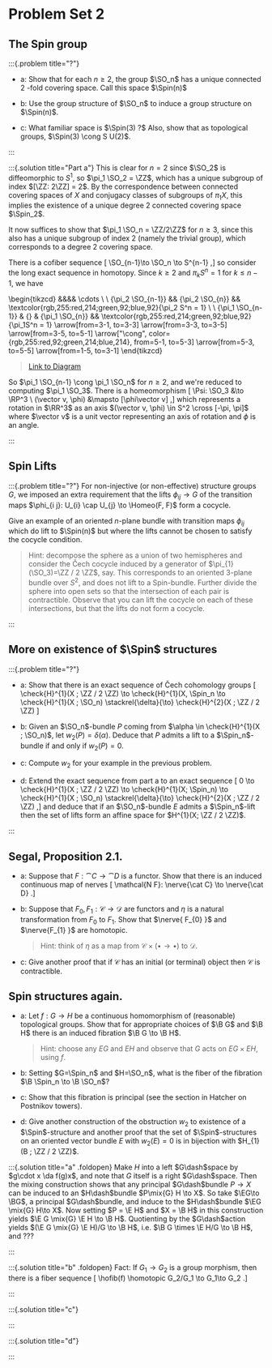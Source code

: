 # Problem Set 2

## The Spin group

:::{.problem title="?"}

- a: Show that for each $n \geq 2$, the group $\SO_n$ has a unique connected 2 -fold covering space. Call this space $\Spin(n)$

- b: Use the group structure of $\SO_n$ to induce a group structure on $\Spin(n)$.

- c: What familiar space is $\Spin(3) ?$ Also, show that as topological groups, $\Spin(3) \cong S U(2)$.

:::


:::{.solution title="Part a"}
This is clear for $n=2$ since $\SO_2$ is diffeomorphic to $S^1$, so $\pi_1 \SO_2 = \ZZ$, which has a unique subgroup of index $[\ZZ: 2\ZZ] = 2$. 
By the correspondence between connected covering spaces of $X$ and conjugacy classes of subgroups of $\pi_1 X$, this implies the existence of a unique degree 2 connected covering space $\Spin_2$.


It now suffices to show that $\pi_1 \SO_n = \ZZ/2\ZZ$ for $n\geq 3$, since this also has a unique subgroup of index 2 (namely the trivial group), which corresponds to a degree 2 covering space.

There is a cofiber sequence
\[
\SO_{n-1}\to \SO_n \to S^{n-1}
,\]
so consider the long exact sequence in homotopy.
Since $k\geq 2$ and $\pi_k S^n = 1$ for $k\leq n-1$, we have

\begin{tikzcd}
	&&&& \cdots \\
	\\
	{\pi_2 \SO_{n-1}} && {\pi_2 \SO_{n}} && \textcolor{rgb,255:red,214;green,92;blue,92}{\pi_2 S^n = 1} \\
	\\
	{\pi_1 \SO_{n-1}} & {} & {\pi_1 \SO_{n}} && \textcolor{rgb,255:red,214;green,92;blue,92}{\pi_1S^n = 1}
	\arrow[from=3-1, to=3-3]
	\arrow[from=3-3, to=3-5]
	\arrow[from=3-5, to=5-1]
	\arrow["\cong", color={rgb,255:red,92;green,214;blue,214}, from=5-1, to=5-3]
	\arrow[from=5-3, to=5-5]
	\arrow[from=1-5, to=3-1]
\end{tikzcd}

> [Link to Diagram](https://q.uiver.app/?q=WzAsOCxbMCw0LCJcXHBpXzEgXFxTT197bi0xfSJdLFsxLDRdLFsyLDQsIlxccGlfMSBcXFNPX3tufSJdLFs0LDQsIlxccGlfMVNebiA9IDEiLFswLDYwLDYwLDFdXSxbMCwyLCJcXHBpXzIgXFxTT197bi0xfSJdLFsyLDIsIlxccGlfMiBcXFNPX3tufSJdLFs0LDIsIlxccGlfMiBTXm4gPSAxIixbMCw2MCw2MCwxXV0sWzQsMCwiXFxjZG90cyJdLFs0LDVdLFs1LDZdLFs2LDBdLFswLDIsIlxcY29uZyIsMCx7ImNvbG91ciI6WzE4MCw2MCw2MF19LFsxODAsNjAsNjAsMV1dLFsyLDNdLFs3LDRdXQ==)

So $\pi_1 \SO_{n-1} \cong \pi_1 \SO_n$ for $n\geq 2$, and we're reduced to computing $\pi_1 \SO_3$.
There is a homeomorphism
\[
\Psi: \SO_3 &\to \RP^3 \\
(\vector v, \phi) &\mapsto [\phi\vector v]
,\]
which represents a rotation in $\RR^3$ as an axis $(\vector v, \phi) \in S^2 \cross [-\pi, \pi]$ where $\vector v$ is a unit vector representing an axis of rotation and $\phi$ is an angle.




:::


## Spin Lifts

:::{.problem title="?"}
For non-injective (or non-effective) structure groups $G$, we imposed an extra requirement that the lifts $\phi_{i j} \to G$ of the transition maps $\phi_{i j}: U_{i} \cap U_{j} \to \Homeo(F, F)$ form a cocycle. 

Give an example of an oriented $n$-plane bundle with transition maps $\phi_{i j}$ which do lift to $\Spin(n)$ but where the lifts cannot be chosen to satisfy the cocycle condition. 

> Hint: decompose the sphere as a union of two hemispheres and consider the Čech cocycle induced by a generator of $\pi_{1}(\SO_3)=\ZZ / 2 \ZZ$, say. This corresponds to an oriented 3-plane bundle over $S^{2}$, and does not lift to a Spin-bundle. Further divide the sphere into open sets so that the intersection of each pair is contractible. Observe that you can lift the cocycle on each of these intersections, but that the lifts do not form a cocycle.


:::

## More on existence of $\Spin$ structures

:::{.problem title="?"}
- a:
Show that there is an exact sequence of Čech cohomology groups
\[
\check{H}^{1}(X ; \ZZ / 2 \ZZ) \to \check{H}^{1}(X, \Spin_n \to \check{H}^{1}(X ; \SO_n) \stackrel{\delta}{\to} \check{H}^{2}(X ; \ZZ / 2 \ZZ)
\]

- b:
Given an $\SO_n$-bundle $P$ coming from $\alpha \in \check{H}^{1}(X ; \SO_n)$, let $w_{2}(P)=\delta(\alpha)$. Deduce that $P$ admits a lift to a $\Spin_n$-bundle if and only if $w_{2}(P)=0$.

- c:
Compute $w_{2}$ for your example in the previous problem.

- d:
Extend the exact sequence from part a to an exact sequence
\[
0 \to \check{H}^{1}(X ; \ZZ / 2 \ZZ) \to \check{H}^{1}(X; \Spin_n) \to \check{H}^{1}(X ; \SO_n) \stackrel{\delta}{\to} \check{H}^{2}(X ; \ZZ / 2 \ZZ)
,\]
and deduce that if an $\SO_n$-bundle $E$ admits a $\Spin_n$-lift then the set of lifts form an affine space for $H^{1}(X; \ZZ / 2 \ZZ)$.

:::

## Segal, Proposition 2.1.

- a:
Suppose that $F: \cat{C} \to \cat{D}$ is a functor. Show that there is an induced continuous map of nerves
\[
\mathcal{N F}: \nerve{\cat C} \to \nerve{\cat D}
.\]

- b:
Suppose that $F_{0}, F_{1}: \mathscr{C} \to \mathscr{D}$ are functors and $\eta$ is a natural transformation from $F_{0}$ to $F_{1}$. Show that $\nerve{ F_{0} }$ and $\nerve{F_{1} }$ are homotopic. 

  > Hint: think of $\eta$ as a map from $\mathscr{C} \times(\bullet \to \bullet)$ to $\mathscr{D}$.

- c:
Give another proof that if $\mathscr{C}$ has an initial (or terminal) object then $\mathscr{C}$ is contractible.

## Spin structures again.

- a:
Let $f: G \to H$ be a continuous homomorphism of (reasonable) topological groups. Show that for appropriate choices of $\B G$ and $\B H$ there is an induced fibration $\B G \to \B H$. 

  > Hint: choose any $E G$ and $E H$ and observe that $G$ acts on $E G \times E H$, using $f$.

- b:
Setting $G=\Spin_n$ and $H=\SO_n$, what is the fiber of the fibration $\B \Spin_n \to \B \SO_n$?

- c:
Show that this fibration is principal (see the section in Hatcher on Postnikov towers).

- d:
Give another construction of the obstruction $w_{2}$ to existence of a $\Spin$-structure and another proof that the set of $\Spin$-structures on an oriented vector bundle $E$ with $w_{2}(E)=0$ is in bijection with $H_{1}(B ; \ZZ / 2 \ZZ)$.


:::{.solution title="a" .foldopen}
Make $H$ into a left $G\dash$space by $g\cdot x \da f(g)x$, and note that $G$ itself is a right $G\dash$space.
Then the mixing construction shows that any principal $G\dash$bundle $P\to X$ can be induced to an $H\dash$bundle $P\mix{G} H \to X$.
So take $\EG\to \BG$, a principal $G\dash$bundle, and induce to the $H\dash$bundle $\EG \mix{G} H\to X$.
Now setting $P = \E H$ and $X = \B H$ in this construction yields $\E G \mix{G} \E H \to \B H$.
Quotienting by the $G\dash$action yields $(\E G \mix{G} \E H)/G \to \B H$, i.e. $\B G \times \E H/G \to \B H$, and ???


:::


:::{.solution title="b" .foldopen}
Fact: If $G_1\to G_2$ is a group morphism, then there is a fiber sequence
\[
\hofib(f) \homotopic G_2/G_1 \to G_1\to G_2
.\]


:::


:::{.solution title="c"}

:::


:::{.solution title="d"}

:::
